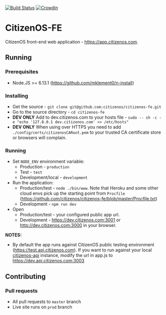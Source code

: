 
[![Build Status](https://travis-ci.org/citizenos/citizenos-fe.svg?branch=master)](https://travis-ci.org/citizenos/citizenos-fe)
[![Crowdin](https://d322cqt584bo4o.cloudfront.net/citizenos-fe/localized.svg)](https://crowdin.com/project/citizenos-fe)


# CitizenOS-FE

CitizenOS front-end web application - https://app.citizenos.com.

## Running

### Prerequisites

* Node.JS >= 6.13.1 (https://github.com/mklement0/n-install)

### Installing

* Get the source - `git clone git@github.com:citizenos/citizenos-fe.git`
* Go to the source directory - `cd citizenos-fe`
* **DEV ONLY** Add to dev.citizenos.com to your hosts file - `sudo -- sh -c -e "echo '127.0.0.1 dev.citizenos.com' >> /etc/hosts"`
* **DEV ONLY** When using over HTTPS you need to add `./config/certs/citizenosCARoot.pem` to your trusted CA certificate store or browsers will complain.

### Running

* Set `NODE_ENV` environment variable:
    * Production - `production`
    * Test - `test`
    * Development/local - `development`
* Run the application:
    * Production/test - `node ./bin/www`. Note that Heroku and some other cloud envs pick up the starting point from `Procfile` (https://github.com/citizenos/citizenos-fe/blob/master/Procfile.txt)
    * Development - `npm run dev`
* Open
    * Production/test - your configured public app url.
    * Development - https://dev.citizenos.com:3001 or http://dev.citizenos.com:3000 in your browser.

**NOTES:**

* By default the app runs against CitizenOS public testing environment (https://test.api.citizenos.com). If you want to run against your local [citizenos-api](https://github.com/citizenos/citizenos-api) instance, modify the url in app.js to https://dev.api.citizenos.com:3003

## Contributing

### Pull requests

* All pull requests to `master` branch
* Live site runs on `prod` branch
